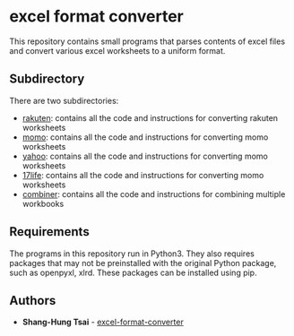# excel format converter

This repository contains small programs that parses contents of excel files and convert various excel worksheets to a uniform format.

## Subdirectory

There are two subdirectories:   
* [rakuten](https://github.com/shtsai7/excel_format_converter/tree/master/rakuten): contains all the code and instructions for converting rakuten worksheets
* [momo](https://github.com/shtsai7/excel_format_converter/tree/master/momo): contains all the code and instructions for converting momo worksheets
* [yahoo](https://github.com/shtsai7/excel_format_converter/tree/master/yahoo): contains all the code and instructions for converting momo worksheets
* [17life](https://github.com/shtsai7/excel_format_converter/tree/master/17life): contains all the code and instructions for converting momo worksheets
* [combiner](https://github.com/shtsai7/excel_format_converter/tree/master/combiner): contains all the code and instructions for combining multiple workbooks

## Requirements

The programs in this repository run in Python3. They also requires packages that may not be preinstalled with the original Python package, such as openpyxl, xlrd. These packages can be installed using pip.
## Authors

* **Shang-Hung Tsai** - [excel-format-converter](https://github.com/shtsai7/excel_format_converter.git)
